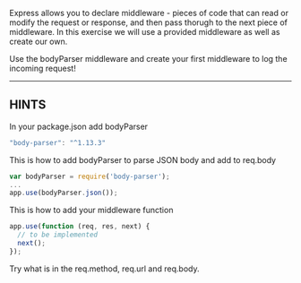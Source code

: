 Express allows you to declare middleware - pieces of code that can read or modify the request or response, and then pass thorugh
to the next piece of middleware. In this exercise we will use a provided middleware as well as create our own.

Use the bodyParser middleware and create your first middleware to log the incoming request!

-----------------------------

## HINTS

In your package.json add bodyParser
```js
"body-parser": "^1.13.3"
```

This is how to add bodyParser to parse JSON body and add to req.body
```js
var bodyParser = require('body-parser');
...
app.use(bodyParser.json());
```

This is how to add your middleware function
```js
app.use(function (req, res, next) {
  // to be implemented
  next();
});
```

Try what is in the req.method, req.url and req.body.
